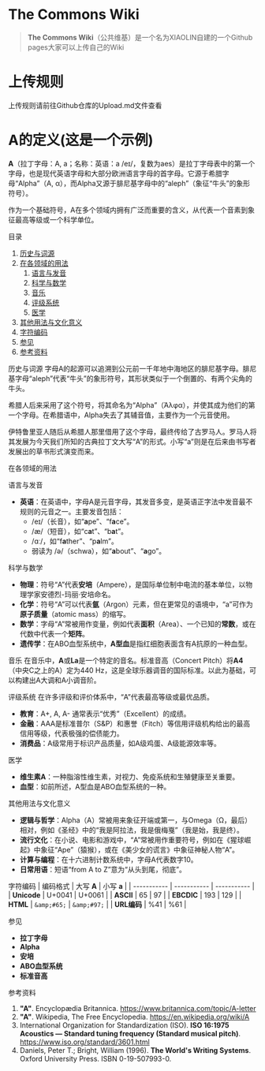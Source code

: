 # **The Commons Wiki**

> **The Commons Wiki**（公共维基）是一个名为XIAOLIN自建的一个Github pages大家可以上传自己的Wiki





# 上传规则

上传规则请前往Github仓库的Upload.md文件查看



# A的定义(这是一个示例)

**A**（拉丁字母：A, a；名称：英语：a /eɪ/，复数为aes）是拉丁字母表中的第一个字母，也是现代英语字母和大部分欧洲语言字母的首字母。它源于希腊字母“Alpha”（Α, α），而Alpha又源于腓尼基字母中的“aleph”（象征“牛头”的象形符号）。

作为一个基础符号，A在多个领域内拥有广泛而重要的含义，从代表一个音素到象征最高等级或一个科学单位。

目录
1.  [历史与词源](#历史与词源)
2.  [在各领域的用法](#在各领域的用法)
    1.  [语言与发音](#语言与发音)
    2.  [科学与数学](#科学与数学)
    3.  [音乐](#音乐)
    3.  [评级系统](#评级系统)
    4.  [医学](#医学)
3.  [其他用法与文化意义](#其他用法与文化意义)
4.  [字符编码](#字符编码)
5.  [参见](#参见)
6.  [参考资料](#参考资料)

历史与词源
字母A的起源可以追溯到公元前一千年地中海地区的腓尼基字母。腓尼基字母“aleph”代表“牛头”的象形符号，其形状类似于一个倒置的、有两个尖角的牛头。

希腊人后来采用了这个符号，将其命名为“Alpha”（Άλφα），并使其成为他们的第一个字母。在希腊语中，Alpha失去了其辅音值，主要作为一个元音使用。

伊特鲁里亚人随后从希腊人那里借用了这个字母，最终传给了古罗马人。罗马人将其发展为今天我们所知的古典拉丁文大写“A”的形式。小写“a”则是在后来由书写者发展出的草书形式演变而来。

在各领域的用法

语言与发音
*   **英语**：在英语中，字母A是元音字母，其发音多变，是英语正字法中发音最不规则的元音之一。主要发音包括：
    *   /eɪ/（长音），如“**a**pe”、“f**a**ce”。
    *   /æ/（短音），如“c**a**t”、“b**a**t”。
    *   /ɑː/，如“f**a**ther”、“p**a**lm”。
    *   弱读为 /ə/（schwa），如“**a**bout”、“**a**go”。

科学与数学
*   **物理**：符号“A”代表**安培**（Ampere），是国际单位制中电流的基本单位，以物理学家安德烈-玛丽·安培命名。
*   **化学**：符号“A”可以代表**氩**（Argon）元素，但在更常见的语境中，“a”可作为**原子质量**（atomic mass）的缩写。
*   **数学**：字母“A”常被用作变量，例如代表**面积**（Area）、一个已知的**常数**，或在代数中代表一个**矩阵**。
*   **遗传学**：在ABO血型系统中，**A型血**是指红细胞表面含有A抗原的一种血型。

音乐
在音乐中，**A**或**La**是一个特定的音名。标准音高（Concert Pitch）将**A4**（中央C之上的A）定为440 Hz，这是全球乐器调音的国际标准。以此为基础，可以构建出A大调和A小调音阶。

评级系统
在许多评级和评价体系中，“A”代表最高等级或最优品质。
*   **教育**：A+, A, A- 通常表示“优秀”（Excellent）的成绩。
*   **金融**：AAA是标准普尔（S&P）和惠誉（Fitch）等信用评级机构给出的最高信用等级，代表极强的偿债能力。
*   **消费品**：A级常用于标识产品质量，如A级鸡蛋、A级能源效率等。

医学
*   **维生素A**：一种脂溶性维生素，对视力、免疫系统和生殖健康至关重要。
*   **血型**：如前所述，A型血是ABO血型系统的一种。

其他用法与文化意义
*   **逻辑与哲学**：Alpha（Α）常被用来象征开端或第一，与Omega（Ω，最后）相对，例如《圣经》中的“我是阿拉法，我是俄梅戛”（我是始，我是终）。
*   **流行文化**：在小说、电影和游戏中，“A”常被用作重要符号，例如在《猩球崛起》中象征“Ape”（猿猴），或在《美少女的谎言》中象征神秘人物“A”。
*   **计算与编程**：在十六进制计数系统中，字母A代表数字10。
*   **日常用语**：短语“from A to Z”意为“从头到尾，彻底”。

字符编码
| 编码格式    | 大写 **A**  | 小写 **a**  |
| ----------- | ----------- | ----------- |
| **Unicode** | U+0041      | U+0061      |
| **ASCII**   | 65          | 97          |
| **EBCDIC**  | 193         | 129         |
| **HTML**    | `&amp;#65;` | `&amp;#97;` |
| **URL编码** | %41         | %61         |

参见
*   **拉丁字母**
*   **Alpha**
*   **安培**
*   **ABO血型系统**
*   **标准音高**

参考资料

1. **"A"**. Encyclopædia Britannica. https://www.britannica.com/topic/A-letter
2. **"A"**. Wikipedia, The Free Encyclopedia. https://en.wikipedia.org/wiki/A
3. International Organization for Standardization (ISO). **ISO 16:1975 Acoustics — Standard tuning frequency (Standard musical pitch)**. https://www.iso.org/standard/3601.html
4. Daniels, Peter T.; Bright, William (1996). **The World's Writing Systems**. Oxford University Press. ISBN 0-19-507993-0.
